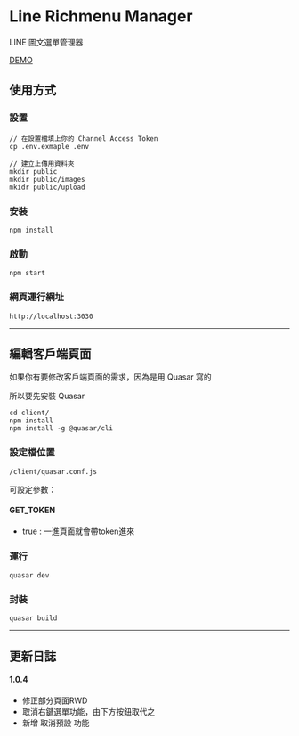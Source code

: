# Line Richmenu Manager

LINE 圖文選單管理器

[DEMO](https://richmenu.renzhou.dev)

## 使用方式

### 設置



```
// 在設置檔填上你的 Channel Access Token
cp .env.exmaple .env

// 建立上傳用資料夾
mkdir public
mkdir public/images
mkidr public/upload

```

### 安裝

```
npm install
```

### 啟動

```
npm start
```

### 網頁運行網址

```
http://localhost:3030
```

---
## 編輯客戶端頁面

如果你有要修改客戶端頁面的需求，因為是用 Quasar 寫的

所以要先安裝 Quasar

```
cd client/
npm install
npm install -g @quasar/cli
```
### 設定檔位置

`/client/quasar.conf.js`

可設定參數：

#### GET_TOKEN

- true :  一進頁面就會帶token進來



### 運行

```
quasar dev
```

### 封裝
	
```
quasar build
```

---

## 更新日誌

#### 1.0.4

- 修正部分頁面RWD
- 取消右鍵選單功能，由下方按鈕取代之
- 新增 取消預設 功能